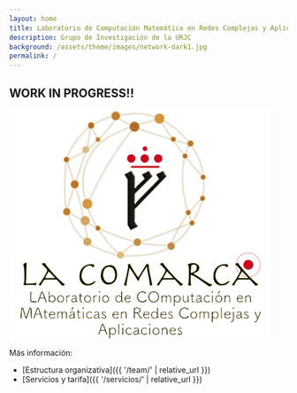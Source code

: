 ```yaml
---
layout: home
title: Laboratorio de Computación Matemática en Redes Complejas y Aplicaciones
description: Grupo de Investigación de la URJC
background: /assets/theme/images/network-dark1.jpg
permalink: /
---
```


## WORK IN PROGRESS!!



![Logo](/assets/theme/images/logoComarcaF.png)


Más información:

- [Estructura organizativa]({{ '/team/' | relative_url }})
- [Servicios y tarifa]({{ '/servicios/' | relative_url }})
